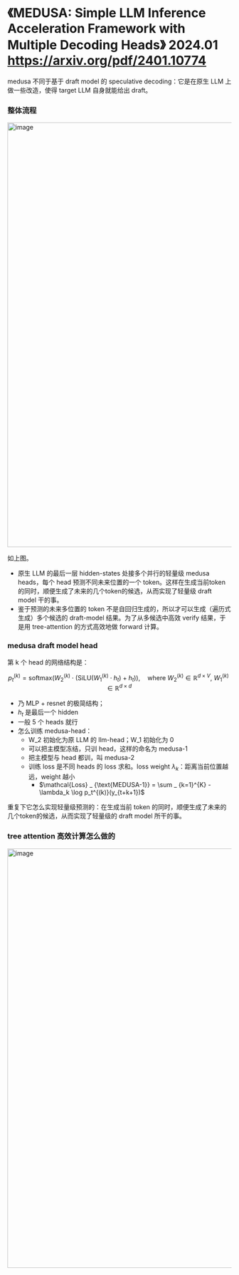 # 《MEDUSA: Simple LLM Inference Acceleration Framework with Multiple Decoding Heads》 2024.01 https://arxiv.org/pdf/2401.10774

medusa 不同于基于 draft model 的 speculative decoding：它是在原生 LLM 上做一些改造，使得 target LLM 自身就能给出 draft。


### 整体流程

<img width="1274" height="954" alt="image" src="https://github.com/user-attachments/assets/85f584ee-33da-4b4e-a21d-dbf6323d6120" />

如上图。

- 原生 LLM 的最后一层 hidden-states 处接多个并行的轻量级 medusa heads，每个 head 预测不同未来位置的一个 token。这样在生成当前token的同时，顺便生成了未来的几个token的候选，从而实现了轻量级 draft model 干的事。
- 鉴于预测的未来多位置的 token 不是自回归生成的，所以才可以生成（遍历式生成）多个候选的 draft-model 结果。为了从多候选中高效 verify 结果，于是用 tree-attention 的方式高效地做 forward 计算。

### medusa draft model head

第 k 个 head 的网络结构是：

$$
p_t^{(k)} = \mathrm{softmax}\left(
    W_2^{(k)} \cdot \left(
        \mathrm{SiLU}(W_1^{(k)} \cdot h_t) + h_t
    \right)
\right),
\quad
\text{where } W_2^{(k)} \in \mathbb{R}^{d \times V}, \ 
W_1^{(k)} \in \mathbb{R}^{d \times d}
$$

- 乃 MLP + resnet 的极简结构；
- $h_t$ 是最后一个 hidden
- 一般 5 个 heads 就行
- 怎么训练 medusa-head：
  - W_2 初始化为原 LLM 的 llm-head；W_1 初始化为 0
  - 可以把主模型冻结，只训 head，这样的命名为 medusa-1
  - 把主模型与 head 都训，叫 medusa-2
  - 训练 loss 是不同 heads 的 loss 求和。loss weight $\lambda_k$：距离当前位置越远，weight 越小
    - $\mathcal{Loss} _ {\text{MEDUSA-1}} = \sum _ {k=1}^{K} -\lambda_k \log p_t^{(k)}(y_{t+k+1})$

重复下它怎么实现轻量级预测的：在生成当前 token 的同时，顺便生成了未来的几个token的候选，从而实现了轻量级的 draft model 所干的事。

### tree attention 高效计算怎么做的

<img width="1218" height="942" alt="image" src="https://github.com/user-attachments/assets/ca660ddd-bbad-4faa-9212-bd4cb1327fa9" />
